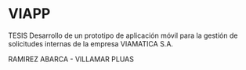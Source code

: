 # VIAPP

TESIS Desarrollo de un prototipo de aplicación móvil para la gestión de solicitudes internas de la empresa VIAMATICA S.A.

RAMIREZ ABARCA - VILLAMAR PLUAS


